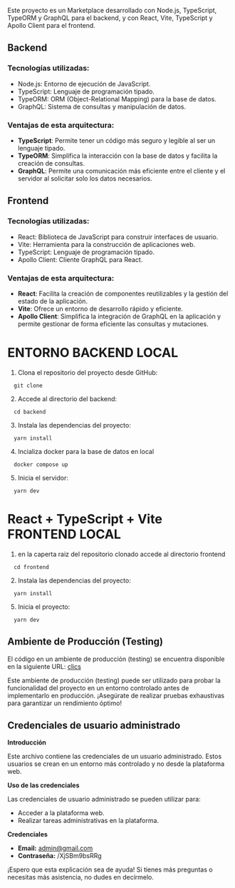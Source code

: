 Este proyecto es un Marketplace desarrollado con Node.js, TypeScript, TypeORM y GraphQL para el backend, y con React, Vite, TypeScript y Apollo Client para el frontend. 
 
## Backend 
 
### Tecnologías utilizadas: 
- Node.js: Entorno de ejecución de JavaScript. 
- TypeScript: Lenguaje de programación tipado. 
- TypeORM: ORM (Object-Relational Mapping) para la base de datos. 
- GraphQL: Sistema de consultas y manipulación de datos. 
 
### Ventajas de esta arquitectura: 
- **TypeScript**: Permite tener un código más seguro y legible al ser un lenguaje tipado. 
- **TypeORM**: Simplifica la interacción con la base de datos y facilita la creación de consultas. 
- **GraphQL**: Permite una comunicación más eficiente entre el cliente y el servidor al solicitar solo los datos necesarios. 
 
## Frontend 
 
### Tecnologías utilizadas: 
- React: Biblioteca de JavaScript para construir interfaces de usuario. 
- Vite: Herramienta para la construcción de aplicaciones web. 
- TypeScript: Lenguaje de programación tipado. 
- Apollo Client: Cliente GraphQL para React. 
 
### Ventajas de esta arquitectura: 
- **React**: Facilita la creación de componentes reutilizables y la gestión del estado de la aplicación. 
- **Vite**: Ofrece un entorno de desarrollo rápido y eficiente. 
- **Apollo Client**: Simplifica la integración de GraphQL en la aplicación y permite gestionar de forma eficiente las consultas y mutaciones. 

# ENTORNO BACKEND LOCAL

1. Clona el repositorio del proyecto desde GitHub:

``` 
  git clone  
```
2. Accede al directorio del backend:

``` 
  cd backend 
```

3. Instala las dependencias del proyecto:

``` 
  yarn install 
```

4. Incializa docker para la base de datos en local

``` 
  docker compose up 
```

5. Inicia el servidor:

``` 
  yarn dev 
```


# React + TypeScript + Vite FRONTEND LOCAL

1. en la caperta raiz del repositorio clonado accede al directorio frontend

``` 
  cd frontend  
```

2. Instala las dependencias del proyecto:

``` 
  yarn install 
```

5. Inicia el proyecto:

``` 
  yarn dev 
```


## Ambiente de Producción (Testing) 
 
El código en un ambiente de producción (testing) se encuentra disponible en la siguiente URL: [clics](https://master.d1qpmdwepauizz.amplifyapp.com/) 
 
Este ambiente de producción (testing) puede ser utilizado para probar la funcionalidad del proyecto en un entorno controlado antes de implementarlo en producción. ¡Asegúrate de realizar pruebas exhaustivas para garantizar un rendimiento óptimo! 
 
## Credenciales de usuario administrado

**Introducción**

Este archivo contiene las credenciales de un usuario administrado. Estos usuarios se crean en un entorno más controlado y no desde la plataforma web.

**Uso de las credenciales**

Las credenciales de usuario administrado se pueden utilizar para:

* Acceder a la plataforma web.
* Realizar tareas administrativas en la plataforma.


**Credenciales**

* **Email:** admin@gmail.com
* **Contraseña:** /XjSBm9bsRRg


¡Espero que esta explicación sea de ayuda! Si tienes más preguntas o necesitas más asistencia, no dudes en decírmelo.




